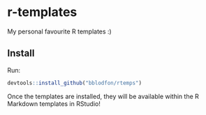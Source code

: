 # r-templates

My personal favourite R templates :)

## Install

Run:
```r
devtools::install_github("bblodfon/rtemps")
```

Once the templates are installed, they will be available within the R Markdown templates in RStudio!
